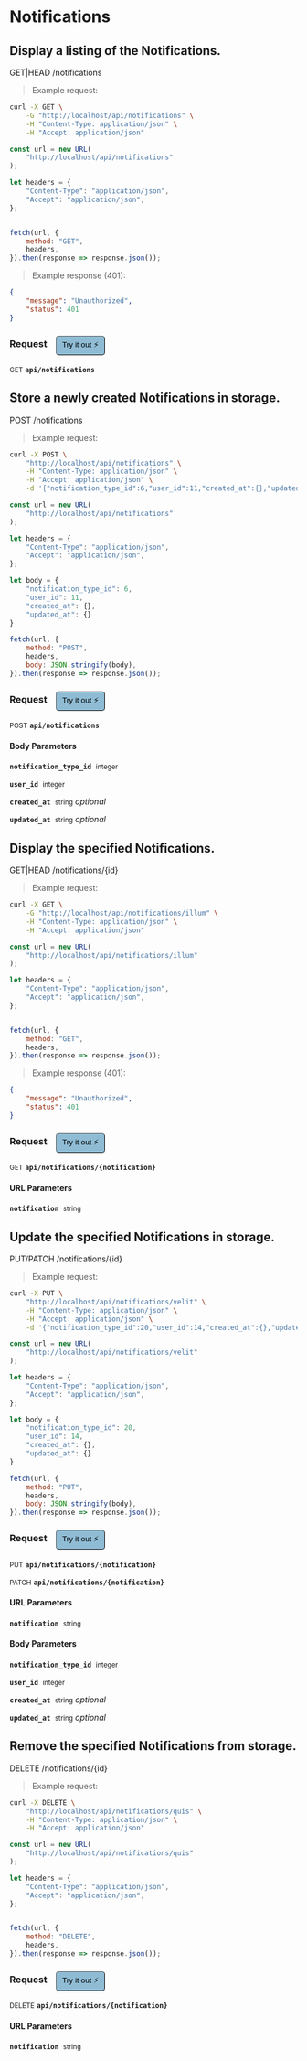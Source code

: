 # Notifications


## Display a listing of the Notifications.


GET|HEAD /notifications

> Example request:

```bash
curl -X GET \
    -G "http://localhost/api/notifications" \
    -H "Content-Type: application/json" \
    -H "Accept: application/json"
```

```javascript
const url = new URL(
    "http://localhost/api/notifications"
);

let headers = {
    "Content-Type": "application/json",
    "Accept": "application/json",
};


fetch(url, {
    method: "GET",
    headers,
}).then(response => response.json());
```


> Example response (401):

```json
{
    "message": "Unauthorized",
    "status": 401
}
```
<div id="execution-results-GETapi-notifications" hidden>
    <blockquote>Received response<span id="execution-response-status-GETapi-notifications"></span>:</blockquote>
    <pre class="json"><code id="execution-response-content-GETapi-notifications"></code></pre>
</div>
<div id="execution-error-GETapi-notifications" hidden>
    <blockquote>Request failed with error:</blockquote>
    <pre><code id="execution-error-message-GETapi-notifications"></code></pre>
</div>
<form id="form-GETapi-notifications" data-method="GET" data-path="api/notifications" data-authed="0" data-hasfiles="0" data-headers='{"Content-Type":"application\/json","Accept":"application\/json"}' onsubmit="event.preventDefault(); executeTryOut('GETapi-notifications', this);">
<h3>
    Request&nbsp;&nbsp;&nbsp;
        <button type="button" style="background-color: #8fbcd4; padding: 5px 10px; border-radius: 5px; border-width: thin;" id="btn-tryout-GETapi-notifications" onclick="tryItOut('GETapi-notifications');">Try it out ⚡</button>
    <button type="button" style="background-color: #c97a7e; padding: 5px 10px; border-radius: 5px; border-width: thin;" id="btn-canceltryout-GETapi-notifications" onclick="cancelTryOut('GETapi-notifications');" hidden>Cancel</button>&nbsp;&nbsp;
    <button type="submit" style="background-color: #6ac174; padding: 5px 10px; border-radius: 5px; border-width: thin;" id="btn-executetryout-GETapi-notifications" hidden>Send Request 💥</button>
    </h3>
<p>
<small class="badge badge-green">GET</small>
 <b><code>api/notifications</code></b>
</p>
</form>


## Store a newly created Notifications in storage.


POST /notifications

> Example request:

```bash
curl -X POST \
    "http://localhost/api/notifications" \
    -H "Content-Type: application/json" \
    -H "Accept: application/json" \
    -d '{"notification_type_id":6,"user_id":11,"created_at":{},"updated_at":{}}'

```

```javascript
const url = new URL(
    "http://localhost/api/notifications"
);

let headers = {
    "Content-Type": "application/json",
    "Accept": "application/json",
};

let body = {
    "notification_type_id": 6,
    "user_id": 11,
    "created_at": {},
    "updated_at": {}
}

fetch(url, {
    method: "POST",
    headers,
    body: JSON.stringify(body),
}).then(response => response.json());
```


<div id="execution-results-POSTapi-notifications" hidden>
    <blockquote>Received response<span id="execution-response-status-POSTapi-notifications"></span>:</blockquote>
    <pre class="json"><code id="execution-response-content-POSTapi-notifications"></code></pre>
</div>
<div id="execution-error-POSTapi-notifications" hidden>
    <blockquote>Request failed with error:</blockquote>
    <pre><code id="execution-error-message-POSTapi-notifications"></code></pre>
</div>
<form id="form-POSTapi-notifications" data-method="POST" data-path="api/notifications" data-authed="0" data-hasfiles="0" data-headers='{"Content-Type":"application\/json","Accept":"application\/json"}' onsubmit="event.preventDefault(); executeTryOut('POSTapi-notifications', this);">
<h3>
    Request&nbsp;&nbsp;&nbsp;
        <button type="button" style="background-color: #8fbcd4; padding: 5px 10px; border-radius: 5px; border-width: thin;" id="btn-tryout-POSTapi-notifications" onclick="tryItOut('POSTapi-notifications');">Try it out ⚡</button>
    <button type="button" style="background-color: #c97a7e; padding: 5px 10px; border-radius: 5px; border-width: thin;" id="btn-canceltryout-POSTapi-notifications" onclick="cancelTryOut('POSTapi-notifications');" hidden>Cancel</button>&nbsp;&nbsp;
    <button type="submit" style="background-color: #6ac174; padding: 5px 10px; border-radius: 5px; border-width: thin;" id="btn-executetryout-POSTapi-notifications" hidden>Send Request 💥</button>
    </h3>
<p>
<small class="badge badge-black">POST</small>
 <b><code>api/notifications</code></b>
</p>
<h4 class="fancy-heading-panel"><b>Body Parameters</b></h4>
<p>
<b><code>notification_type_id</code></b>&nbsp;&nbsp;<small>integer</small>  &nbsp;
<input type="number" name="notification_type_id" data-endpoint="POSTapi-notifications" data-component="body" required  hidden>
<br>
</p>
<p>
<b><code>user_id</code></b>&nbsp;&nbsp;<small>integer</small>  &nbsp;
<input type="number" name="user_id" data-endpoint="POSTapi-notifications" data-component="body" required  hidden>
<br>
</p>
<p>
<b><code>created_at</code></b>&nbsp;&nbsp;<small>string</small>     <i>optional</i> &nbsp;
<input type="text" name="created_at" data-endpoint="POSTapi-notifications" data-component="body"  hidden>
<br>
</p>
<p>
<b><code>updated_at</code></b>&nbsp;&nbsp;<small>string</small>     <i>optional</i> &nbsp;
<input type="text" name="updated_at" data-endpoint="POSTapi-notifications" data-component="body"  hidden>
<br>
</p>

</form>


## Display the specified Notifications.


GET|HEAD /notifications/{id}

> Example request:

```bash
curl -X GET \
    -G "http://localhost/api/notifications/illum" \
    -H "Content-Type: application/json" \
    -H "Accept: application/json"
```

```javascript
const url = new URL(
    "http://localhost/api/notifications/illum"
);

let headers = {
    "Content-Type": "application/json",
    "Accept": "application/json",
};


fetch(url, {
    method: "GET",
    headers,
}).then(response => response.json());
```


> Example response (401):

```json
{
    "message": "Unauthorized",
    "status": 401
}
```
<div id="execution-results-GETapi-notifications--notification-" hidden>
    <blockquote>Received response<span id="execution-response-status-GETapi-notifications--notification-"></span>:</blockquote>
    <pre class="json"><code id="execution-response-content-GETapi-notifications--notification-"></code></pre>
</div>
<div id="execution-error-GETapi-notifications--notification-" hidden>
    <blockquote>Request failed with error:</blockquote>
    <pre><code id="execution-error-message-GETapi-notifications--notification-"></code></pre>
</div>
<form id="form-GETapi-notifications--notification-" data-method="GET" data-path="api/notifications/{notification}" data-authed="0" data-hasfiles="0" data-headers='{"Content-Type":"application\/json","Accept":"application\/json"}' onsubmit="event.preventDefault(); executeTryOut('GETapi-notifications--notification-', this);">
<h3>
    Request&nbsp;&nbsp;&nbsp;
        <button type="button" style="background-color: #8fbcd4; padding: 5px 10px; border-radius: 5px; border-width: thin;" id="btn-tryout-GETapi-notifications--notification-" onclick="tryItOut('GETapi-notifications--notification-');">Try it out ⚡</button>
    <button type="button" style="background-color: #c97a7e; padding: 5px 10px; border-radius: 5px; border-width: thin;" id="btn-canceltryout-GETapi-notifications--notification-" onclick="cancelTryOut('GETapi-notifications--notification-');" hidden>Cancel</button>&nbsp;&nbsp;
    <button type="submit" style="background-color: #6ac174; padding: 5px 10px; border-radius: 5px; border-width: thin;" id="btn-executetryout-GETapi-notifications--notification-" hidden>Send Request 💥</button>
    </h3>
<p>
<small class="badge badge-green">GET</small>
 <b><code>api/notifications/{notification}</code></b>
</p>
<h4 class="fancy-heading-panel"><b>URL Parameters</b></h4>
<p>
<b><code>notification</code></b>&nbsp;&nbsp;<small>string</small>  &nbsp;
<input type="text" name="notification" data-endpoint="GETapi-notifications--notification-" data-component="url" required  hidden>
<br>
</p>
</form>


## Update the specified Notifications in storage.


PUT/PATCH /notifications/{id}

> Example request:

```bash
curl -X PUT \
    "http://localhost/api/notifications/velit" \
    -H "Content-Type: application/json" \
    -H "Accept: application/json" \
    -d '{"notification_type_id":20,"user_id":14,"created_at":{},"updated_at":{}}'

```

```javascript
const url = new URL(
    "http://localhost/api/notifications/velit"
);

let headers = {
    "Content-Type": "application/json",
    "Accept": "application/json",
};

let body = {
    "notification_type_id": 20,
    "user_id": 14,
    "created_at": {},
    "updated_at": {}
}

fetch(url, {
    method: "PUT",
    headers,
    body: JSON.stringify(body),
}).then(response => response.json());
```


<div id="execution-results-PUTapi-notifications--notification-" hidden>
    <blockquote>Received response<span id="execution-response-status-PUTapi-notifications--notification-"></span>:</blockquote>
    <pre class="json"><code id="execution-response-content-PUTapi-notifications--notification-"></code></pre>
</div>
<div id="execution-error-PUTapi-notifications--notification-" hidden>
    <blockquote>Request failed with error:</blockquote>
    <pre><code id="execution-error-message-PUTapi-notifications--notification-"></code></pre>
</div>
<form id="form-PUTapi-notifications--notification-" data-method="PUT" data-path="api/notifications/{notification}" data-authed="0" data-hasfiles="0" data-headers='{"Content-Type":"application\/json","Accept":"application\/json"}' onsubmit="event.preventDefault(); executeTryOut('PUTapi-notifications--notification-', this);">
<h3>
    Request&nbsp;&nbsp;&nbsp;
        <button type="button" style="background-color: #8fbcd4; padding: 5px 10px; border-radius: 5px; border-width: thin;" id="btn-tryout-PUTapi-notifications--notification-" onclick="tryItOut('PUTapi-notifications--notification-');">Try it out ⚡</button>
    <button type="button" style="background-color: #c97a7e; padding: 5px 10px; border-radius: 5px; border-width: thin;" id="btn-canceltryout-PUTapi-notifications--notification-" onclick="cancelTryOut('PUTapi-notifications--notification-');" hidden>Cancel</button>&nbsp;&nbsp;
    <button type="submit" style="background-color: #6ac174; padding: 5px 10px; border-radius: 5px; border-width: thin;" id="btn-executetryout-PUTapi-notifications--notification-" hidden>Send Request 💥</button>
    </h3>
<p>
<small class="badge badge-darkblue">PUT</small>
 <b><code>api/notifications/{notification}</code></b>
</p>
<p>
<small class="badge badge-purple">PATCH</small>
 <b><code>api/notifications/{notification}</code></b>
</p>
<h4 class="fancy-heading-panel"><b>URL Parameters</b></h4>
<p>
<b><code>notification</code></b>&nbsp;&nbsp;<small>string</small>  &nbsp;
<input type="text" name="notification" data-endpoint="PUTapi-notifications--notification-" data-component="url" required  hidden>
<br>
</p>
<h4 class="fancy-heading-panel"><b>Body Parameters</b></h4>
<p>
<b><code>notification_type_id</code></b>&nbsp;&nbsp;<small>integer</small>  &nbsp;
<input type="number" name="notification_type_id" data-endpoint="PUTapi-notifications--notification-" data-component="body" required  hidden>
<br>
</p>
<p>
<b><code>user_id</code></b>&nbsp;&nbsp;<small>integer</small>  &nbsp;
<input type="number" name="user_id" data-endpoint="PUTapi-notifications--notification-" data-component="body" required  hidden>
<br>
</p>
<p>
<b><code>created_at</code></b>&nbsp;&nbsp;<small>string</small>     <i>optional</i> &nbsp;
<input type="text" name="created_at" data-endpoint="PUTapi-notifications--notification-" data-component="body"  hidden>
<br>
</p>
<p>
<b><code>updated_at</code></b>&nbsp;&nbsp;<small>string</small>     <i>optional</i> &nbsp;
<input type="text" name="updated_at" data-endpoint="PUTapi-notifications--notification-" data-component="body"  hidden>
<br>
</p>

</form>


## Remove the specified Notifications from storage.


DELETE /notifications/{id}

> Example request:

```bash
curl -X DELETE \
    "http://localhost/api/notifications/quis" \
    -H "Content-Type: application/json" \
    -H "Accept: application/json"
```

```javascript
const url = new URL(
    "http://localhost/api/notifications/quis"
);

let headers = {
    "Content-Type": "application/json",
    "Accept": "application/json",
};


fetch(url, {
    method: "DELETE",
    headers,
}).then(response => response.json());
```


<div id="execution-results-DELETEapi-notifications--notification-" hidden>
    <blockquote>Received response<span id="execution-response-status-DELETEapi-notifications--notification-"></span>:</blockquote>
    <pre class="json"><code id="execution-response-content-DELETEapi-notifications--notification-"></code></pre>
</div>
<div id="execution-error-DELETEapi-notifications--notification-" hidden>
    <blockquote>Request failed with error:</blockquote>
    <pre><code id="execution-error-message-DELETEapi-notifications--notification-"></code></pre>
</div>
<form id="form-DELETEapi-notifications--notification-" data-method="DELETE" data-path="api/notifications/{notification}" data-authed="0" data-hasfiles="0" data-headers='{"Content-Type":"application\/json","Accept":"application\/json"}' onsubmit="event.preventDefault(); executeTryOut('DELETEapi-notifications--notification-', this);">
<h3>
    Request&nbsp;&nbsp;&nbsp;
        <button type="button" style="background-color: #8fbcd4; padding: 5px 10px; border-radius: 5px; border-width: thin;" id="btn-tryout-DELETEapi-notifications--notification-" onclick="tryItOut('DELETEapi-notifications--notification-');">Try it out ⚡</button>
    <button type="button" style="background-color: #c97a7e; padding: 5px 10px; border-radius: 5px; border-width: thin;" id="btn-canceltryout-DELETEapi-notifications--notification-" onclick="cancelTryOut('DELETEapi-notifications--notification-');" hidden>Cancel</button>&nbsp;&nbsp;
    <button type="submit" style="background-color: #6ac174; padding: 5px 10px; border-radius: 5px; border-width: thin;" id="btn-executetryout-DELETEapi-notifications--notification-" hidden>Send Request 💥</button>
    </h3>
<p>
<small class="badge badge-red">DELETE</small>
 <b><code>api/notifications/{notification}</code></b>
</p>
<h4 class="fancy-heading-panel"><b>URL Parameters</b></h4>
<p>
<b><code>notification</code></b>&nbsp;&nbsp;<small>string</small>  &nbsp;
<input type="text" name="notification" data-endpoint="DELETEapi-notifications--notification-" data-component="url" required  hidden>
<br>
</p>
</form>



